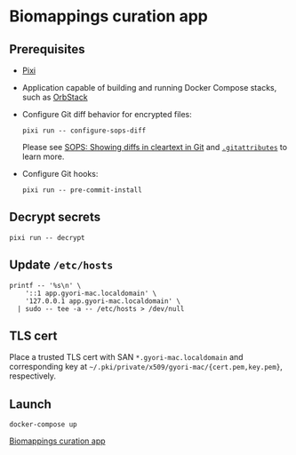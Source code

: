 <!-- vim: set ft=markdown : -->


# Biomappings curation app

## Prerequisites

* [Pixi](https://pixi.sh)

* Application capable of building and running Docker Compose stacks, such as
  [OrbStack](https://orbstack.dev)

* Configure Git diff behavior for encrypted files:

    ``` shell
    pixi run -- configure-sops-diff
    ```

  Please see [SOPS: Showing diffs in cleartext in
  Git](https://github.com/getsops/sops#showing-diffs-in-cleartext-in-git) and
  [`.gitattributes`](.gitattributes) to learn more.

* Configure Git hooks:

    ``` shell
    pixi run -- pre-commit-install
    ```

## Decrypt secrets

``` shell
pixi run -- decrypt
```

## Update `/etc/hosts`

``` shell
printf -- '%s\n' \
    '::1 app.gyori-mac.localdomain' \
    '127.0.0.1 app.gyori-mac.localdomain' \
  | sudo -- tee -a -- /etc/hosts > /dev/null
```

## TLS cert

Place a trusted TLS cert with SAN `*.gyori-mac.localdomain` and corresponding key at
`~/.pki/private/x509/gyori-mac/{cert.pem,key.pem}`, respectively.

## Launch

``` shell
docker-compose up
```

[Biomappings curation app](https://app.gyori-mac.localdomain)
